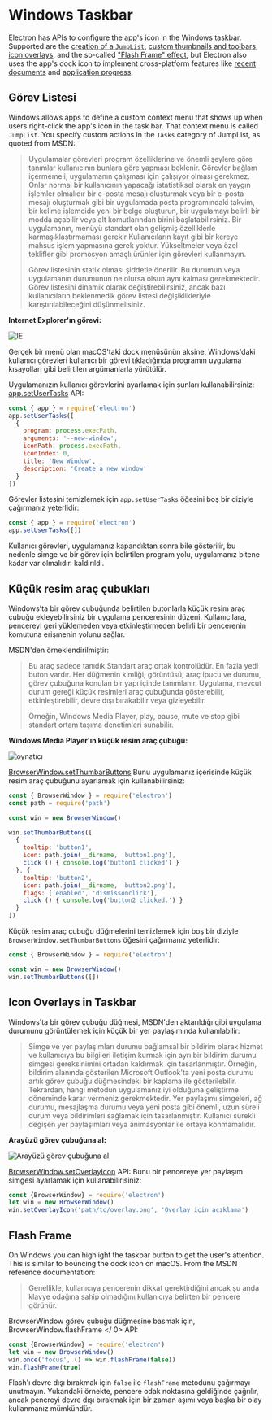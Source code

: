 # Windows Taskbar

Electron has APIs to configure the app's icon in the Windows taskbar. Supported are the [creation of a `JumpList`](#jumplist), [custom thumbnails and toolbars](#thumbnail-toolbars), [icon overlays](#icon-overlays-in-taskbar-windows), and the so-called ["Flash Frame" effect](#flash-frame), but Electron also uses the app's dock icon to implement cross-platform features like [recent documents](./recent-documents.md) and [application progress](./progress-bar.md).

## Görev Listesi

Windows allows apps to define a custom context menu that shows up when users right-click the app's icon in the task bar. That context menu is called `JumpList`. You specify custom actions in the `Tasks` category of JumpList, as quoted from MSDN:

> Uygulamalar görevleri program özelliklerine ve önemli şeylere göre tanımlar kullanıcının bunlara göre yapması beklenir. Görevler bağlam içermemeli, uygulamanın çalışması için çalışıyor olması gerekmez. Onlar normal bir kullanıcının yapacağı istatistiksel olarak en yaygın işlemler olmalıdır bir e-posta mesajı oluşturmak veya bir e-posta mesajı oluşturmak gibi bir uygulamada posta programındaki takvim, bir kelime işlemcide yeni bir belge oluşturun, bir uygulamayı belirli bir modda açabilir veya alt komutlarından birini başlatabilirsiniz. Bir uygulamanın, menüyü standart olan gelişmiş özelliklerle karmaşıklaştırmaması gerekir Kullanıcıların kayıt gibi bir kereye mahsus işlem yapmasına gerek yoktur. Yükseltmeler veya özel teklifler gibi promosyon amaçlı ürünler için görevleri kullanmayın.
> 
> Görev listesinin statik olması şiddetle önerilir. Bu durumun veya uygulamanın durumunun ne olursa olsun aynı kalması gerekmektedir. Görev listesini dinamik olarak değiştirebilirsiniz, ancak bazı kullanıcıların beklenmedik görev listesi değişiklikleriyle karıştırılabileceğini düşünmelisiniz.

**Internet Explorer'ın görevi:**

![IE](http://i.msdn.microsoft.com/dynimg/IC420539.png)

Gerçek bir menü olan macOS'taki dock menüsünün aksine, Windows'daki kullanıcı görevleri kullanıcı bir görevi tıkladığında programın uygulama kısayolları gibi belirtilen argümanlarla yürütülür.

Uygulamanızın kullanıcı görevlerini ayarlamak için şunları kullanabilirsiniz: [app.setUserTasks](../api/app.md#appsetusertaskstasks-windows) API:

```javascript
const { app } = require('electron')
app.setUserTasks([
  {
    program: process.execPath,
    arguments: '--new-window',
    iconPath: process.execPath,
    iconIndex: 0,
    title: 'New Window',
    description: 'Create a new window'
  }
])
```

Görevler listesini temizlemek için `app.setUserTasks` öğesini boş bir diziyle çağırmanız yeterlidir:

```javascript
const { app } = require('electron')
app.setUserTasks([])
```

Kullanıcı görevleri, uygulamanız kapandıktan sonra bile gösterilir, bu nedenle simge ve bir görev için belirtilen program yolu, uygulamanız bitene kadar var olmalıdır. kaldırıldı.

## Küçük resim araç çubukları

Windows'ta bir görev çubuğunda belirtilen butonlarla küçük resim araç çubuğu ekleyebilirsiniz bir uygulama penceresinin düzeni. Kullanıcılara, pencereyi geri yüklemeden veya etkinleştirmeden belirli bir pencerenin komutuna erişmenin yolunu sağlar.

MSDN'den örneklendirilmiştir:

> Bu araç sadece tanıdık Standart araç ortak kontrolüdür. En fazla yedi buton vardır. Her düğmenin kimliği, görüntüsü, araç ipucu ve durumu, görev çubuğuna konulan bir yapı içinde tanımlanır. Uygulama, mevcut durum gereği küçük resimleri araç çubuğunda gösterebilir, etkinleştirebilir, devre dışı bırakabilir veya gizleyebilir.
> 
> Örneğin, Windows Media Player, play, pause, mute ve stop gibi standart ortam taşıma denetimleri sunabilir.

**Windows Media Player'ın küçük resim araç çubuğu:**

![oynatıcı](https://i-msdn.sec.s-msft.com/dynimg/IC420540.png)

[BrowserWindow.setThumbarButtons](../api/browser-window.md#winsetthumbarbuttonsbuttons-windows) Bunu uygulamanız içerisinde küçük resim araç çubuğunu ayarlamak için kullanabilirsiniz:

```javascript
const { BrowserWindow } = require('electron')
const path = require('path')

const win = new BrowserWindow()

win.setThumbarButtons([
  {
    tooltip: 'button1',
    icon: path.join(__dirname, 'button1.png'),
    click () { console.log('button1 clicked') }
  }, {
    tooltip: 'button2',
    icon: path.join(__dirname, 'button2.png'),
    flags: ['enabled', 'dismissonclick'],
    click () { console.log('button2 clicked.') }
  }
])
```

Küçük resim araç çubuğu düğmelerini temizlemek için boş bir diziyle `BrowserWindow.setThumbarButtons` öğesini çağırmanız yeterlidir:

```javascript
const { BrowserWindow } = require('electron')

const win = new BrowserWindow()
win.setThumbarButtons([])
```

## Icon Overlays in Taskbar

Windows'ta bir görev çubuğu düğmesi, MSDN'den aktarıldığı gibi uygulama durumunu görüntülemek için küçük bir yer paylaşımında kullanılabilir:

> Simge ve yer paylaşımları durumu bağlamsal bir bildirim olarak hizmet ve kullanıcıya bu bilgileri iletişim kurmak için ayrı bir bildirim durumu simgesi gereksinimini ortadan kaldırmak için tasarlanmıştır. Örneğin, bildirim alanında gösterilen Microsoft Outlook'ta yeni posta durumu artık görev çubuğu düğmesindeki bir kaplama ile gösterilebilir. Tekrardan, hangi metodun uygulamanız iyi olduğuna geliştirme döneminde karar vermeniz gerekmektedir. Yer paylaşımı simgeleri, ağ durumu, mesajlaşma durumu veya yeni posta gibi önemli, uzun süreli durum veya bildirimleri sağlamak için tasarlanmıştır. Kullanıcı sürekli değişen yer paylaşımları veya animasyonlar ile ortaya konmamalıdır.

**Arayüzü görev çubuğuna al:**

![Arayüzü görev çubuğuna al](https://i-msdn.sec.s-msft.com/dynimg/IC420441.png)

[BrowserWindow.setOverlayIcon](../api/browser-window.md#winsetoverlayiconoverlay-description-windows) API: Bunu bir pencereye yer paylaşım simgesi ayarlamak için kullanabilirisiniz:

```javascript
const {BrowserWindow} = require('electron')
let win = new BrowserWindow()
win.setOverlayIcon('path/to/overlay.png', 'Overlay için açıklama')
```

## Flash Frame

On Windows you can highlight the taskbar button to get the user's attention. This is similar to bouncing the dock icon on macOS. From the MSDN reference documentation:

> Genellikle, kullanıcıya pencerenin dikkat gerektirdiğini ancak şu anda klavye odağına sahip olmadığını kullanıcıya belirten bir pencere görünür.

BrowserWindow görev çubuğu düğmesine basmak için, BrowserWindow.flashFrame </ 0> API:</p> 

```javascript
const {BrowserWindow} = require('electron')
let win = new BrowserWindow()
win.once('focus', () => win.flashFrame(false))
win.flashFrame(true)
```

Flash'ı devre dışı bırakmak için `false` ile `flashFrame` metodunu çağırmayı unutmayın. Yukarıdaki örnekte, pencere odak noktasına geldiğinde çağrılır, ancak pencreyi devre dışı bırakmak için bir zaman aşımı veya başka bir olay kullanmanız mümkündür.